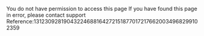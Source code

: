 You do not have permission to access this page If you have found this page in error, please contact support Reference:131230928190432246881642721518770172176620034968299102359